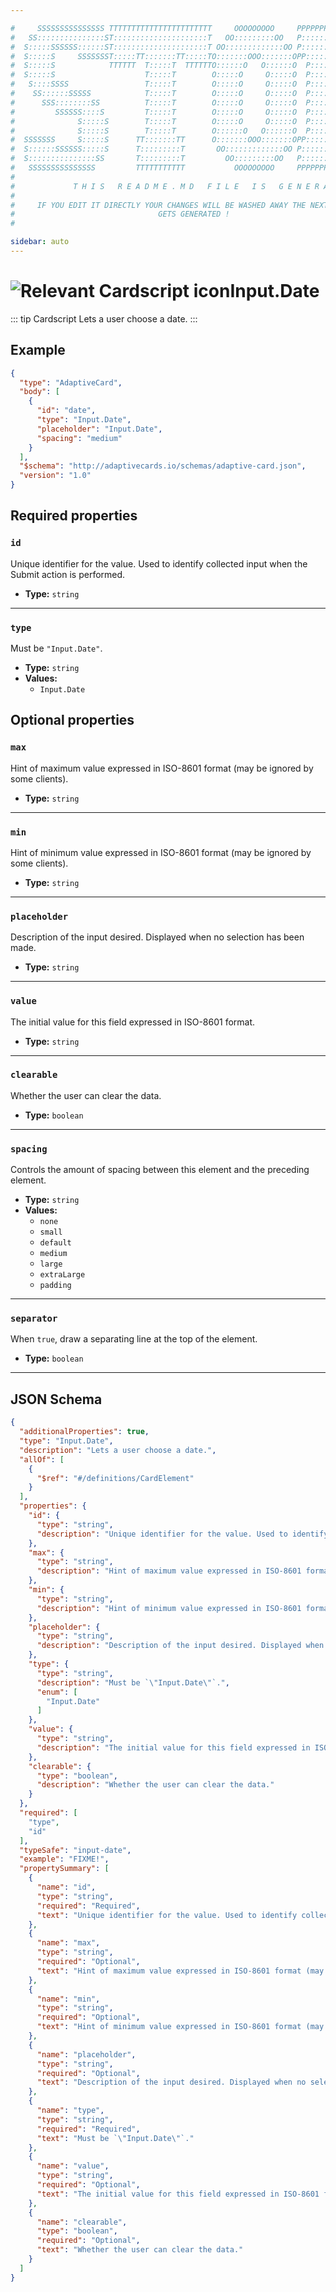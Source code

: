 ```yaml
---

#     SSSSSSSSSSSSSSS TTTTTTTTTTTTTTTTTTTTTTT     OOOOOOOOO     PPPPPPPPPPPPPPPPP    !!!  
#   SS:::::::::::::::ST:::::::::::::::::::::T   OO:::::::::OO   P::::::::::::::::P  !!:!! 
#  S:::::SSSSSS::::::ST:::::::::::::::::::::T OO:::::::::::::OO P::::::PPPPPP:::::P !:::! 
#  S:::::S     SSSSSSST:::::TT:::::::TT:::::TO:::::::OOO:::::::OPP:::::P     P:::::P!:::! 
#  S:::::S            TTTTTT  T:::::T  TTTTTTO::::::O   O::::::O  P::::P     P:::::P!:::! 
#  S:::::S                    T:::::T        O:::::O     O:::::O  P::::P     P:::::P!:::! 
#   S::::SSSS                 T:::::T        O:::::O     O:::::O  P::::PPPPPP:::::P !:::! 
#    SS::::::SSSSS            T:::::T        O:::::O     O:::::O  P:::::::::::::PP  !:::! 
#      SSS::::::::SS          T:::::T        O:::::O     O:::::O  P::::PPPPPPPPP    !:::! 
#         SSSSSS::::S         T:::::T        O:::::O     O:::::O  P::::P            !:::! 
#              S:::::S        T:::::T        O:::::O     O:::::O  P::::P            !!:!! 
#              S:::::S        T:::::T        O::::::O   O::::::O  P::::P             !!!   
#  SSSSSSS     S:::::S      TT:::::::TT      O:::::::OOO:::::::OPP::::::PP                 
#  S::::::SSSSSS:::::S      T:::::::::T       OO:::::::::::::OO P::::::::P           !!!  
#  S:::::::::::::::SS       T:::::::::T         OO:::::::::OO   P::::::::P          !!:!! 
#   SSSSSSSSSSSSSSS         TTTTTTTTTTT           OOOOOOOOO     PPPPPPPPPP           !!!  
#                                                                                          
#             T H I S   R E A D M E . M D   F I L E   I S   G E N E R A T E D !           
#                                                                                         
#     IF YOU EDIT IT DIRECTLY YOUR CHANGES WILL BE WASHED AWAY THE NEXT TIME THIS FILE  
#                                GETS GENERATED !
#                                                                                         

sidebar: auto
---
```


# <img class="header-prefix-icon" :src="$withBase('/cardscript-assets/icons/24dp/input-date.svg')" alt="Relevant Cardscript icon">Input.Date

::: tip Cardscript
Lets a user choose a date.
:::

## Example

``` json
{
  "type": "AdaptiveCard",
  "body": [
    {
      "id": "date",
      "type": "Input.Date",
      "placeholder": "Input.Date",
      "spacing": "medium"
    }
  ],
  "$schema": "http://adaptivecards.io/schemas/adaptive-card.json",
  "version": "1.0"
}
```

## Required properties

### `id`

Unique identifier for the value. Used to identify collected input when the Submit action is performed.

* **Type:** `string`

----

### `type`

Must be `"Input.Date"`.

* **Type:** `string`
* **Values:**
  * `Input.Date`

## Optional properties

### `max`

Hint of maximum value expressed in ISO-8601 format (may be ignored by some clients).

* **Type:** `string`

----

### `min`

Hint of minimum value expressed in ISO-8601 format (may be ignored by some clients).

* **Type:** `string`

----

### `placeholder`

Description of the input desired. Displayed when no selection has been made.

* **Type:** `string`

----

### `value`

The initial value for this field expressed in ISO-8601 format.

* **Type:** `string`

----

### `clearable`

Whether the user can clear the data.

* **Type:** `boolean`

----

### `spacing`

Controls the amount of spacing between this element and the preceding element.

* **Type:** `string`
* **Values:**
  * `none`
  * `small`
  * `default`
  * `medium`
  * `large`
  * `extraLarge`
  * `padding`

----

### `separator`

When `true`, draw a separating line at the top of the element.

* **Type:** `boolean`



<hr>

## JSON Schema

``` json
{
  "additionalProperties": true,
  "type": "Input.Date",
  "description": "Lets a user choose a date.",
  "allOf": [
    {
      "$ref": "#/definitions/CardElement"
    }
  ],
  "properties": {
    "id": {
      "type": "string",
      "description": "Unique identifier for the value. Used to identify collected input when the Submit action is performed."
    },
    "max": {
      "type": "string",
      "description": "Hint of maximum value expressed in ISO-8601 format (may be ignored by some clients)."
    },
    "min": {
      "type": "string",
      "description": "Hint of minimum value expressed in ISO-8601 format (may be ignored by some clients)."
    },
    "placeholder": {
      "type": "string",
      "description": "Description of the input desired. Displayed when no selection has been made."
    },
    "type": {
      "type": "string",
      "description": "Must be `\"Input.Date\"`.",
      "enum": [
        "Input.Date"
      ]
    },
    "value": {
      "type": "string",
      "description": "The initial value for this field expressed in ISO-8601 format."
    },
    "clearable": {
      "type": "boolean",
      "description": "Whether the user can clear the data."
    }
  },
  "required": [
    "type",
    "id"
  ],
  "typeSafe": "input-date",
  "example": "FIXME!",
  "propertySummary": [
    {
      "name": "id",
      "type": "string",
      "required": "Required",
      "text": "Unique identifier for the value. Used to identify collected input when the Submit action is performed."
    },
    {
      "name": "max",
      "type": "string",
      "required": "Optional",
      "text": "Hint of maximum value expressed in ISO-8601 format (may be ignored by some clients)."
    },
    {
      "name": "min",
      "type": "string",
      "required": "Optional",
      "text": "Hint of minimum value expressed in ISO-8601 format (may be ignored by some clients)."
    },
    {
      "name": "placeholder",
      "type": "string",
      "required": "Optional",
      "text": "Description of the input desired. Displayed when no selection has been made."
    },
    {
      "name": "type",
      "type": "string",
      "required": "Required",
      "text": "Must be `\"Input.Date\"`."
    },
    {
      "name": "value",
      "type": "string",
      "required": "Optional",
      "text": "The initial value for this field expressed in ISO-8601 format."
    },
    {
      "name": "clearable",
      "type": "boolean",
      "required": "Optional",
      "text": "Whether the user can clear the data."
    }
  ]
}
```
